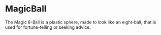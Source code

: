 # MagicBall
The Magic 8-Ball is a plastic sphere, made to look like an eight-ball, that is used for fortune-telling or seeking advice. 
